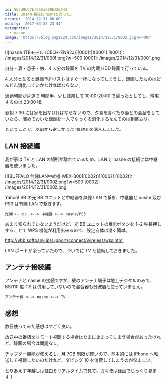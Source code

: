 ```yaml
---
id: 563d9b67bf652a600632d043
title: 2014年最後にnasneを買った。
create: '2014-12-31 00:00'
modify: '2017-03-22 23:41'
categories:
  - nasne
image: 'https://blog.yug1224.com/images/2014/12/31/0002.jpg?w=400'
---
```


[![nasne 1TBモデル (CECH-ZNR2J)][0001t]][0001]
[0001t]: /images/2014/12/31/0001.png?w=500
[0001]: /images/2014/12/31/0001.png

自分・妻・息子・娘、4 人分の録画を TV の内蔵 HDD 録画で行っている。

4 人分となると録画予約リストはすぐ一杯になってしまうし、録画したものはどんどん消化していかなければならない。

通勤時間が片道 2 時間半、少し残業して 10:00-20:00 で帰ったとしても、帰宅するのは 23:00 頃。

翌朝 7:30 には家を出なければならないので、夕食を食べたり妻との会話をしていたら、溜めておいた録画を一人でゆっくる消化するなんてのは到底ムリ。

ということで、以前から欲しかった nasne を購入しました。

<!-- more -->

## LAN 接続編

我が家は TV と LAN の場所が離れているため、LAN と nasne の接続には中継器を使いました。

[![BUFFALO 無線LAN中継機 WEX-300][0002t]][0002]
[0002t]: /images/2014/12/31/0002.png?w=500
[0002]: /images/2014/12/31/0002.png

Yahoo! BB の光 BB ユニットと中継器を無線 LAN で繋ぎ、中継器と nasne 及び PS3 は有線 LAN で繋ぎます。

`光BBユニット <--> 中継器 <--> nasne/PS3`

あまり知られていないようだけど、光 BB ユニットの機能ボタンを 1~2 秒長押しすることで WPS 機能が利用出来るので、設定自体は凄く簡単。

http://ybb.softbank.jp/support/connect/wireless/wps.html

LAN ポートが余っていたので、ついでに TV も接続しておきました。

## アンテナ接続編

アンテナと nasne の接続ですが、壁のアンテナ端子は地上デジタルのみで、BS/110 度 CS は併用していないので混合器も分波器も使っていません。

`アンテナ線 <--> nasne <--> TV`

## 感想

数日使ってみた感想はすごく良い。

放送中の番組をリモート視聴する場合はたまに止まってしまう場合があったけれど、録画の場合は問題なし。

チャプター機能が使えるし、月 7GB 制限が怖いので、基本的には iPhone へ転送して視聴したいのだけれど、ダビング 10 を消費してしまうのが悩ましい。

とりあえず年越しは紅白をリアルタイムで見て、ガキ使は録画でじっくり見ます！
